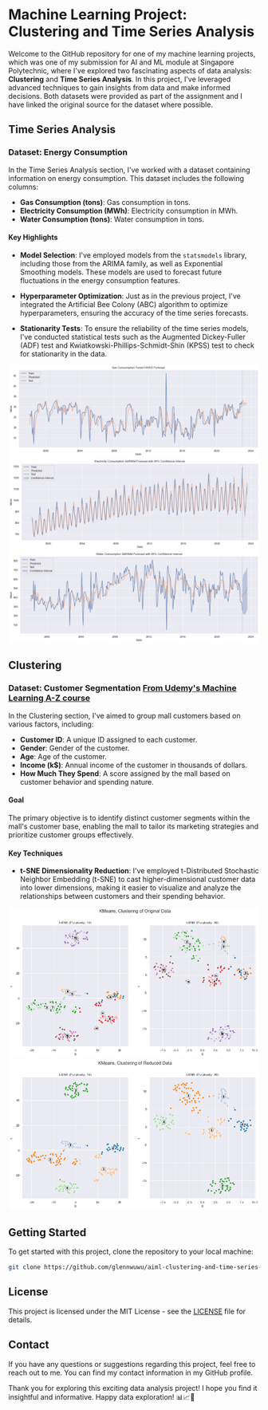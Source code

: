 # Machine Learning Project: Clustering and Time Series Analysis

Welcome to the GitHub repository for one of my machine learning projects, which was one of my submission for AI and ML module at Singapore Polytechnic, where I've explored two fascinating aspects of data analysis: **Clustering** and **Time Series Analysis**. In this project, I've leveraged advanced techniques to gain insights from data and make informed decisions. Both datasets were provided as part of the assignment and I have linked the original source for the dataset where possible.

## Time Series Analysis

### Dataset: Energy Consumption

In the Time Series Analysis section, I've worked with a dataset containing information on energy consumption. This dataset includes the following columns:

- **Gas Consumption (tons)**: Gas consumption in tons.
- **Electricity Consumption (MWh)**: Electricity consumption in MWh.
- **Water Consumption (tons)**: Water consumption in tons.

#### Key Highlights

- **Model Selection**: I've employed models from the `statsmodels` library, including those from the ARIMA family, as well as Exponential Smoothing models. These models are used to forecast future fluctuations in the energy consumption features.

- **Hyperparameter Optimization**: Just as in the previous project, I've integrated the Artificial Bee Colony (ABC) algorithm to optimize hyperparameters, ensuring the accuracy of the time series forecasts.

- **Stationarity Tests**: To ensure the reliability of the time series models, I've conducted statistical tests such as the Augmented Dickey-Fuller (ADF) test and Kwiatkowski-Phillips-Schmidt-Shin (KPSS) test to check for stationarity in the data.


![](images/gas-consumption-tuned-hwes.png)
![](images/electricity-consumption-sarima.png)
![](images/water-consumption-sarima.png)

## Clustering

### Dataset: Customer Segmentation [From Udemy's Machine Learning A-Z course](https://github.com/SteffiPeTaffy/machineLearningAZ/blob/master/Machine%20Learning%20A-Z%20Template%20Folder/Part%204%20-%20Clustering/Section%2025%20-%20Hierarchical%20Clustering/Mall_Customers.csv)

In the Clustering section, I've aimed to group mall customers based on various factors, including:

- **Customer ID**: A unique ID assigned to each customer.
- **Gender**: Gender of the customer.
- **Age**: Age of the customer.
- **Income (k$)**: Annual income of the customer in thousands of dollars.
- **How Much They Spend**: A score assigned by the mall based on customer behavior and spending nature.

#### Goal

The primary objective is to identify distinct customer segments within the mall's customer base, enabling the mall to tailor its marketing strategies and prioritize customer groups effectively.

#### Key Techniques

- **t-SNE Dimensionality Reduction**: I've employed t-Distributed Stochastic Neighbor Embedding (t-SNE) to cast higher-dimensional customer data into lower dimensions, making it easier to visualize and analyze the relationships between customers and their spending behavior.

![](images/kmeans-clustering-original-data.png)
![](images/kmeans-clustering-pca-data.png)

## Getting Started

To get started with this project, clone the repository to your local machine:

   ```bash
   git clone https://github.com/glennwuwu/aiml-clustering-and-time-series-analysis.git
   ```

## License

This project is licensed under the MIT License - see the [LICENSE](LICENSE) file for details.

## Contact

If you have any questions or suggestions regarding this project, feel free to reach out to me. You can find my contact information in my GitHub profile.

Thank you for exploring this exciting data analysis project! I hope you find it insightful and informative. Happy data exploration! 📊📈🧮
